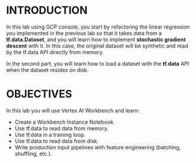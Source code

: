 # INTRODUCTION

In this lab using GCP console, you start by refactoring the linear regression you implemented in the previous lab so that it takes data from a **tf.data.Dataset**, and you will learn how to implement **stochastic gradient descent** with it. In this case, the original dataset will be synthetic and read by the tf.data API directly from memory.



In the second part, you will learn how to load a dataset with the **tf.data** API when the dataset resides on disk.


# OBJECTIVES

In this lab you will use Vertex AI Workbench and learn:

- Create a Workbench Instance Notebook.
- Use tf.data to read data from memory.
- Use tf.data in a training loop.
- Use tf.data to read data from disk.
- Write production input pipelines with feature engineering (batching, shuffling, etc.).
